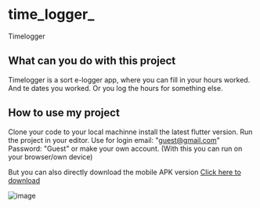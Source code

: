 # time_logger_

Timelogger
##  What can you do with this project

Timelogger is a sort e-logger app, where you can fill in your hours worked. 
And te dates you worked. Or you log the hours for something else. 


## How to use my project
Clone your code to your local machinne install the latest flutter version. Run the project in your editor. Use for login email: "guest@gmail.com" Password: "Guest" or make your own account. (With this you can run on your browser/own device)

But you can also directly download the mobile APK version 
[Click here to download](https://drive.google.com/file/d/1rD57kVBfiT3Cur95NBrY9jd6iKiRwKrv/view?usp=drive_link)

![image](https://github.com/user-attachments/assets/be18a0c8-289d-4a3b-b30d-1fe3f6bf7acc)
